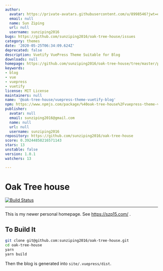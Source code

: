 ```yaml
---
author:
  avatar: https://private-avatars.githubusercontent.com/u/8998546?jwt=eyJhbGciOiJIUzI1NiIsInR5cCI6IkpXVCJ9.eyJpc3MiOiJnaXRodWIuY29tIiwiYXVkIjoicmF3LmdpdGh1YnVzZXJjb250ZW50LmNvbSIsImtleSI6ImtleTEiLCJleHAiOjE3MzQ2NTU0NDAsIm5iZiI6MTczNDY1NDI0MCwicGF0aCI6Ii91Lzg5OTg1NDYifQ.aLhgDj1b0uEJetEgZIGmorpRwTtDquRsfkZeygr_Xds&v=4
  email: null
  name: Sun Ziping
  url: null
  username: sunziping2016
bugs: https://github.com/sunziping2016/oak-tree-house/issues
category: themes
date: '2020-05-25T06:34:09.624Z'
deprecated: false
description: Vuetify VuePress Theme Suitable for Blog
downloads: null
homepage: https://github.com/sunziping2016/oak-tree-house/tree/master/packages/%40oak-tree-house/vuepress-theme-vuetify-blog#readme
keywords:
- blog
- vue
- vuepress
- vuetify
license: MIT License
maintainers: null
name: '@oak-tree-house/vuepress-theme-vuetify-blog'
npm: https://www.npmjs.com/package/%40oak-tree-house%2Fvuepress-theme-vuetify-blog
publisher:
  avatar: null
  email: sunziping2016@gmail.com
  name: null
  url: null
  username: sunziping2016
repository: https://github.com/sunziping2016/oak-tree-house
score: 0.39244858216571143
stars: 13
unstable: false
version: 1.0.1
watchers: 13

---
```


# Oak Tree house

[![Build Status](https://travis-ci.com/sunziping2016/oak-tree-house.svg?branch=master)](https://travis-ci.com/sunziping2016/oak-tree-house)

****
This is my newer personal homepage. See <https://szp15.com/> .

## To Build It

```bash
git clone git@github.com:sunziping2016/oak-tree-house.git
cd oak-tree-house
yarn
yarn build
```

Then the blog is generated into `site/.vuepress/dist`.
